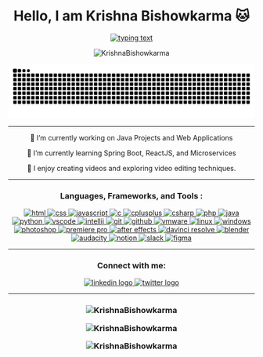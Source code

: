 <h1 align="center">Hello, I am Krishna Bishowkarma 🐱</h1>

  <p align="center">
  <a href="https://github.com/krishnabishowkarma">
    <img src="https://readme-typing-svg.herokuapp.com/?size=21&center=true&vCenter=true&width=560&height=45&lines=I+am+from+Nepal;Computer+Science+Student;Passionate+about+learning+new+technology" alt="typing text" />
  </a>
</p>

</p>

<p align="center">
  <img src="https://komarev.com/ghpvc/?username=KrishnaBishowkarma&label=Profile%20Views&color=00FF00&style=flat" alt="KrishnaBishowkarma" />
</p>

<picture>
  <source media="(prefers-color-scheme: dark)" srcset="https://raw.githubusercontent.com/KrishnaBishowkarma/KrishnaBishowkarma/output/github-snake-dark.svg" />
  <source media="(prefers-color-scheme: light)" srcset="https://raw.githubusercontent.com/KrishnaBishowkarma/KrishnaBishowkarma/output/github-snake.svg" />
  <img alt="github-snake" src="https://raw.githubusercontent.com/KrishnaBishowkarma/KrishnaBishowkarma/output/github-snake.svg" />
</picture>

<hr>

<p align="center">
  🔭 I’m currently working on Java Projects and Web Applications
</p>

<p align="center">
   🌱 I’m currently learning Spring Boot, ReactJS, and Microservices
</p>

<p align="center">
  🎥 I enjoy creating videos and exploring video editing techniques.
</p>

<hr>

<h3 align="center">Languages, Frameworks, and Tools :</h3>
<p align="center"> 
  <a href="https://www.w3.org/html/" target="_blank" rel="noreferrer"> <img src="https://img.icons8.com/?size=100&id=20909&format=png&color=000000" alt="html" width="40" height="40"/> </a>
  <a href="https://www.w3schools.com/css/" target="_blank" rel="noreferrer"> <img src="https://img.icons8.com/?size=100&id=21278&format=png&color=000000" alt="css" width="40" height="40"/> </a>
  <a href="https://developer.mozilla.org/en-US/docs/Web/JavaScript" target="_blank" rel="noreferrer"> <img src="https://img.icons8.com/?size=100&id=108784&format=png&color=000000" alt="javascript" width="40" height="40"/> </a>
  <a href="https://www.cprogramming.com/" target="_blank" rel="noreferrer"> <img src="https://img.icons8.com/?size=100&id=40670&format=png&color=000000" alt="c" width="40" height="40"/> </a>
  <a href="https://www.w3schools.com/cpp/" target="_blank" rel="noreferrer"> <img src="https://img.icons8.com/?size=100&id=40669&format=png&color=000000" alt="cplusplus" width="40" height="40"/> </a>
  <a href="https://docs.microsoft.com/en-us/dotnet/csharp/" target="_blank" rel="noreferrer"> <img src="https://img.icons8.com/?size=100&id=Fycm8TUhWmFU&format=png&color=000000" alt="csharp" width="40" height="40"/> </a>
  <a href="https://www.w3schools.com/php/" target="_blank" rel="noreferrer"> <img src="https://img.icons8.com/?size=100&id=geAxqWV0aAaI&format=png&color=000000" alt="php" width="40" height="40"/> </a>
  <a href="https://www.java.com/" target="_blank" rel="noreferrer"> <img src="https://img.icons8.com/?size=100&id=lTKW3iI3wIT0&format=png&color=000000" alt="java" width="40" height="40"/> </a>
  <a href="https://www.python.org/" target="_blank" rel="noreferrer"> <img src="https://img.icons8.com/?size=100&id=hGdCwhSHUe6L&format=png&color=000000" alt="python" width="40" height="40"/> </a>
  <a href="https://code.visualstudio.com/" target="_blank" rel="noreferrer"> <img src="https://img.icons8.com/?size=100&id=9OGIyU8hrxW5&format=png&color=000000" alt="vscode" width="40" height="40"/> </a>
  <a href="https://www.jetbrains.com/idea/" target="_blank" rel="noreferrer"> <img src="https://img.icons8.com/?size=100&id=61466&format=png&color=000000" alt="intellij" width="40" height="40"/> </a>
  <a href="https://git-scm.com/" target="_blank" rel="noreferrer"> <img src="https://img.icons8.com/?size=100&id=20906&format=png&color=000000" alt="git" width="40" height="40"/> </a>
  <a href="https://github.com/" target="_blank" rel="noreferrer"> <img src="https://img.icons8.com/?size=100&id=LoL4bFzqmAa0&format=png&color=000000" alt="github" width="40" height="40"/> </a>
  <a href="https://www.vmware.com/" target="_blank" rel="noreferrer"> <img src="https://img.icons8.com/?size=100&id=sFFBQN8kzSOS&format=png&color=000000" alt="vmware" width="40" height="40"/> </a>
  <a href="https://www.linux.org/" target="_blank" rel="noreferrer"> <img src="https://img.icons8.com/?size=100&id=17842&format=png&color=000000" alt="linux" width="40" height="40"/> </a>
  <a href="https://www.microsoft.com/windows" target="_blank" rel="noreferrer"> <img src="https://img.icons8.com/?size=100&id=gXoJoyTtYXFg&format=png&color=000000" alt="windows" width="40" height="40"/> </a>
  <a href="https://www.adobe.com/products/photoshop.html" target="_blank" rel="noreferrer"> <img src="https://img.icons8.com/?size=100&id=dwfuFrQfNSOo&format=png&color=000000" alt="photoshop" width="40" height="40"/> </a>
  <a href="https://www.adobe.com/products/premiere.html" target="_blank" rel="noreferrer"> <img src="https://img.icons8.com/?size=100&id=e57Y1CnsOasB&format=png&color=000000" alt="premiere pro" width="40" height="40"/> </a>
  <a href="https://www.adobe.com/products/aftereffects.html" target="_blank" rel="noreferrer"> <img src="https://img.icons8.com/?size=100&id=XJqAuI8VfoCe&format=png&color=000000" alt="after effects" width="40" height="40"/> </a>
  <a href="https://www.blackmagicdesign.com/products/davinciresolve/" target="_blank" rel="noreferrer"> <img src="https://img.icons8.com/?size=100&id=40604&format=png&color=000000" alt="davinci resolve" width="40" height="40"/> </a>
  <a href="https://www.blender.org/" target="_blank" rel="noreferrer"> <img src="https://img.icons8.com/?size=100&id=65231&format=png&color=000000" alt="blender" width="40" height="40"/> </a>
  <a href="https://www.audacityteam.org/" target="_blank" rel="noreferrer"> <img src="https://img.icons8.com/?size=100&id=KLekjbJy6rjh&format=png&color=000000" alt="audacity" width="40" height="40"/> </a>
  <a href="https://www.notion.so/" target="_blank" rel="noreferrer"> <img src="https://img.icons8.com/?size=100&id=uVERmCBZZACL&format=png&color=000000" alt="notion" width="40" height="40"/> </a>
  <a href="https://slack.com/" target="_blank" rel="noreferrer"> <img src="https://img.icons8.com/?size=100&id=kikR2jIn6485&format=png&color=000000" alt="slack" width="40" height="40"/> </a>
  <a href="https://www.figma.com/" target="_blank" rel="noreferrer"> <img src="https://img.icons8.com/?size=100&id=zfHRZ6i1Wg0U&format=png&color=000000" alt="figma" width="40" height="40"/> </a>
</p>

<hr>

<h3 align="center">Connect with me:</h3>
<div align="center">
  <a href="https://www.linkedin.com/in/krishnabishowkarma/" target="_blank" rel="noreferrer">
    <img src="https://img.shields.io/static/v1?message=LinkedIn&logo=linkedin&label=&color=0077B5&logoColor=white&labelColor=&style=for-the-badge" height="35" alt="linkedin logo" />
  </a>
  <a href="https://twitter.com/krishnaxpeace" target="_blank" rel="noreferrer">
    <img src="https://img.shields.io/static/v1?message=Twitter&logo=twitter&label=&color=1DA1F2&logoColor=white&labelColor=&style=for-the-badge" height="35" alt="twitter logo" />
  </a>
</div>

---

<h3>
<p align="center">
  <img src="https://github-readme-stats.vercel.app/api/top-langs?username=KrishnaBishowkarma&show_icons=true&locale=en&layout=compact" alt="KrishnaBishowkarma" width="400" height="200"/>
</p>

<p align="center">
  <img src="https://github-readme-stats.vercel.app/api?username=KrishnaBishowkarma&show_icons=true&locale=en" alt="KrishnaBishowkarma" width="400" height="200"/>
</p>

<p align="center">
  <img src="https://github-readme-streak-stats.herokuapp.com/?user=KrishnaBishowkarma&" alt="KrishnaBishowkarma" width="400" height="200"/>
</p>
